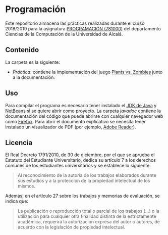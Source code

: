 # Programación

Este repositorio almacena las prácticas realizadas durante el curso 2018/2019 para la asignatura [PROGRAMACIÓN (781000)](https://www.uah.es/es/estudios/estudios-oficiales/grados/asignatura/Programacion-781000/) del departamento Ciencias de la Computación de la Universidad de Alcalá.

## Contenido

La carpeta es la siguiente:

- _Práctica_: contiene la implementación del juego [Plants vs. Zombies](https://www.ea.com/es-es/games/plants-vs-zombies/plants-vs-zombies) junto a la documentación.

## Uso

Para compilar el programa es necesario tener instalado el [JDK de Java](https://www.java.com/es/download/help/develop.html) y [NetBeans](https://netbeans.apache.org/) si se quiere abrir como proyecto. La carpeta _javadoc_ contiene la documentación del código que puede abrirse con cualquier navegador web como [Firefox](https://www.mozilla.org). Para abrir el documento explicativo se necesita tener instalado un visualizador de PDF (por ejemplo, [Adobe Reader](https://get.adobe.com/es/reader/)).

## Licencia

El Real Decreto 1791/2010, de 30 de diciembre, por el que se aprueba el Estatuto del Estudiante Universitario, dedica su artículo 7 a los derechos comunes de los estudiantes universitarios y se establece lo siguiente:

> Al reconocimiento de la autoría de los trabajos elaborados durante sus estudios y a la protección de la propiedad intelectual de los mismos.

Además, en el artículo 27 sobre los trabajos y memorias de evaluación, se indica que:
> La publicación o reproducción total o parcial de los trabajos (...) o la utilización para cualquier otra finalidad distinta de la estrictamente académica, requerirá la autorización expresa del autor o autores, de acuerdo con la legislación de propiedad intelectual.
